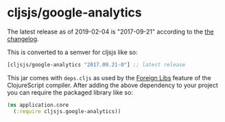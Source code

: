 # cljsjs/google-analytics

The latest release as of 2019-02-04 is "2017-09-21" according to the
[the changelog](https://developers.google.com/analytics/devguides/collection/analyticsjs/changelog).

This is converted to a semver for cljsjs like so:

[](dependency)
```clojure
[cljsjs/google-analytics "2017.09.21-0"] ;; latest release
```
[](/dependency)

This jar comes with `deps.cljs` as used by the [Foreign Libs][flibs] feature
of the ClojureScript compiler. After adding the above dependency to your project
you can require the packaged library like so:

```clojure
(ns application.core
  (:require cljsjs.google-analytics))
```

[flibs]: https://clojurescript.org/reference/packaging-foreign-deps
